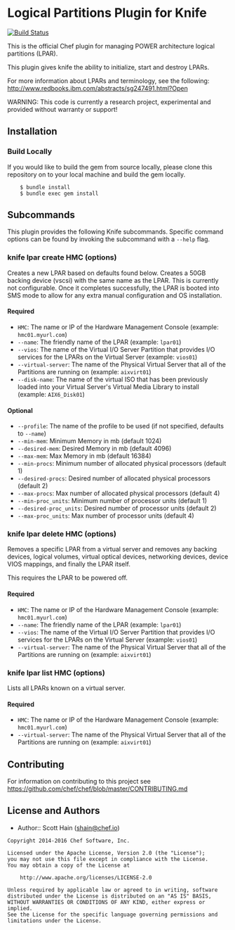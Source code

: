 # Logical Partitions Plugin for Knife

[![Build Status](https://travis-ci.org/chef/knife-lpar.svg?branch=master)](https://travis-ci.org/chef/knife-lpar)

This is the official Chef plugin for managing POWER architecture logical partitions (LPAR).

This plugin gives knife the ability to initialize, start and destroy LPARs.

For more information about LPARs and terminology, see the following: <http://www.redbooks.ibm.com/abstracts/sg247491.html?Open>

WARNING: This code is currently a research project, experimental and provided without warranty or support!

## Installation

### Build Locally

If you would like to build the gem from source locally, please clone this repository on to your local machine and build the gem locally.

```
    $ bundle install
    $ bundle exec gem install
```

## Subcommands

This plugin provides the following Knife subcommands. Specific command options can be found by invoking the subcommand with a `--help` flag.

### knife lpar create HMC (options)

Creates a new LPAR based on defaults found below. Creates a 50GB backing device (vscsi) with the same name as the LPAR. This is currently not configurable. Once it completes successfully, the LPAR is booted into SMS mode to allow for any extra manual configuration and OS installation.

#### Required

- `HMC`: The name or IP of the Hardware Management Console (example: `hmc01.myurl.com`)
- `--name`: The friendly name of the LPAR (example: `lpar01`)
- `--vios`: The name of the Virtual I/O Server Partition that provides I/O services for the LPARs on the Virtual Server (example: `vios01`)
- `--virtual-server`: The name of the Physical Virtual Server that all of the Partitions are running on (example: `aixvirt01`)
- `--disk-name`: The name of the virtual ISO that has been previously loaded into your Virtual Server's Virtual Media Library to install (example: `AIX6_Disk01`)

#### Optional

- `--profile`: The name of the profile to be used (if not specified, defaults to `--name`)
- `--min-mem`: Minimum Memory in mb (default 1024)
- `--desired-mem`: Desired Memory in mb (default 4096)
- `--max-mem`: Max Memory in mb (default 16384)
- `--min-procs`: Minimum number of allocated physical processors (default 1)
- `--desired-procs`: Desired number of allocated physical processors (default 2)
- `--max-procs`: Max number of allocated physical processors (default 4)
- `--min-proc_units`: Minimum number of processor units (default 1)
- `--desired-proc_units`: Desired number of processor units (default 2)
- `--max-proc_units`: Max number of processor units (default 4)

### knife lpar delete HMC (options)

Removes a specific LPAR from a virtual server and removes any backing devices, logical volumes, virtual optical devices, networking devices, device VIOS mappings, and finally the LPAR itself.

This requires the LPAR to be powered off.

#### Required

- `HMC`: The name or IP of the Hardware Management Console (example: `hmc01.myurl.com`)
- `--name`: The friendly name of the LPAR (example: `lpar01`)
- `--vios`: The name of the Virtual I/O Server Partition that provides I/O services for the LPARs on the Virtual Server (example: `vios01`)
- `--virtual-server`: The name of the Physical Virtual Server that all of the Partitions are running on (example: `aixvirt01`)

### knife lpar list HMC (options)

Lists all LPARs known on a virtual server.

#### Required

- `HMC`: The name or IP of the Hardware Management Console (example: `hmc01.myurl.com`)
- `--virtual-server`: The name of the Physical Virtual Server that all of the Partitions are running on (example: `aixvirt01`)

## Contributing

For information on contributing to this project see <https://github.com/chef/chef/blob/master/CONTRIBUTING.md>

## License and Authors

- Author:: Scott Hain ([shain@chef.io](mailto:shain@chef.io))

```text
Copyright 2014-2016 Chef Software, Inc.

Licensed under the Apache License, Version 2.0 (the "License");
you may not use this file except in compliance with the License.
You may obtain a copy of the License at

    http://www.apache.org/licenses/LICENSE-2.0

Unless required by applicable law or agreed to in writing, software
distributed under the License is distributed on an "AS IS" BASIS,
WITHOUT WARRANTIES OR CONDITIONS OF ANY KIND, either express or implied.
See the License for the specific language governing permissions and
limitations under the License.
```
